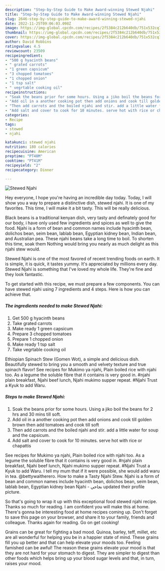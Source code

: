 ```yaml
---
description: "Step-by-Step Guide to Make Award-winning Stewed Njahi"
title: "Step-by-Step Guide to Make Award-winning Stewed Njahi"
slug: 2646-step-by-step-guide-to-make-award-winning-stewed-njahi
date: 2022-11-25T09:06:03.098Z
image: https://img-global.cpcdn.com/recipes/2f5384c212b640db/751x532cq70/stewed-njahi-recipe-main-photo.jpg
thumbnail: https://img-global.cpcdn.com/recipes/2f5384c212b640db/751x532cq70/stewed-njahi-recipe-main-photo.jpg
cover: https://img-global.cpcdn.com/recipes/2f5384c212b640db/751x532cq70/stewed-njahi-recipe-main-photo.jpg
author: David Robbins
ratingvalue: 4.5
reviewcount: 23509
recipeingredient:
- "500 g hyacinth beans"
- " grated carrots"
- "1 green capsicum"
- "3 chopped tomatoes"
- "1 chopped onion"
- "1 tsp salt"
- " vegrtable cooking oil"
recipeinstructions:
- "Soak the beans prior for some hours. Using a jiko boil the beans for 2 hrs and 30 mins till soft."
- "Add oil in a another cooking pot then add onions and cook till golden brown then add tomatoes and cook till soft"
- "Then add carrots and the boiled njahi and stir. add a little water for soup and the capsicum."
- "Add salt and cover to cook for 10 minutes. serve hot with rice or chapattis"
categories:
- Recipe
tags:
- stewed
- njahi

katakunci: stewed njahi 
nutrition: 180 calories
recipecuisine: American
preptime: "PT40M"
cooktime: "PT41M"
recipeyield: "2"
recipecategory: Dinner

---
```



![Stewed Njahi](https://img-global.cpcdn.com/recipes/2f5384c212b640db/751x532cq70/stewed-njahi-recipe-main-photo.jpg)

Hey everyone, I hope you're having an incredible day today. Today, I will show you a way to prepare a distinctive dish, stewed njahi. It is one of my favorites. This time, I will make it a bit tasty. This will be really delicious.

Black beans is a traditional kenyan dish, very tasty and definately good for our body, i have only used few ingredients and spices as well to give the food. Njahi is a form of bean and common names include hyacinth bean, dolichos bean, seim bean, lablab bean, Egyptian kidney bean, Indian bean, and Australian pea. These njahi beans take a long time to boil. To shorten this time, soak them Nothing would bring you nearly as much delight as this njahi stew would.

Stewed Njahi is one of the most favored of recent trending foods on earth. It is simple, it is quick, it tastes yummy. It's appreciated by millions every day. Stewed Njahi is something that I've loved my whole life. They're fine and they look fantastic.


To get started with this recipe, we must prepare a few components. You can have stewed njahi using 7 ingredients and 4 steps. Here is how you can achieve that.

<!--inarticleads1-->

##### The ingredients needed to make Stewed Njahi:

1. Get 500 g hyacinth beans
1. Take  grated carrots
1. Make ready 1 green capsicum
1. Prepare 3 chopped tomatoes
1. Prepare 1 chopped onion
1. Make ready 1 tsp salt
1. Take  vegrtable cooking oil


Ethiopian Spinach Stew (Gomen Wot), a simple and delicious dish. Beautifully stewed to bring you a smooth and velvety texture and true spinach flavor! See recipes for Mukimo ya njahi, Plain boiled rice with njahi too. As a legume the soluble fibre that it contains is very good in. #njahi plain breakfast, Njahi beef lunch, Njahi mukimo supper repeat. #Njahi Trust a Kyuk to add Waru. 

<!--inarticleads2-->

##### Steps to make Stewed Njahi:

1. Soak the beans prior for some hours. Using a jiko boil the beans for 2 hrs and 30 mins till soft.
1. Add oil in a another cooking pot then add onions and cook till golden brown then add tomatoes and cook till soft
1. Then add carrots and the boiled njahi and stir. add a little water for soup and the capsicum.
1. Add salt and cover to cook for 10 minutes. serve hot with rice or chapattis


See recipes for Mukimo ya njahi, Plain boiled rice with njahi too. As a legume the soluble fibre that it contains is very good in. #njahi plain breakfast, Njahi beef lunch, Njahi mukimo supper repeat. #Njahi Trust a Kyuk to add Waru. I tell my mum that if it were possible, she would add waru in tea. @bettywaitherero. How to make a Tasty Njahi Stew. Njahi is a form of bean and common names include hyacinth bean, dolichos bean, seim bean, lablab bean, Egyptian kidney bean ‎Njahi - نجاحي‎ updated their profile picture. 

So that's going to wrap it up with this exceptional food stewed njahi recipe. Thanks so much for reading. I am confident you will make this at home. There's gonna be interesting food at home recipes coming up. Don't forget to save this page on your browser, and share it to your family, friends and colleague. Thanks again for reading. Go on get cooking!

Grains can be great for fighting a bad mood. Quinoa, barley, teff, millet, etc are all wonderful for helping you be in a happier state of mind. These grains fill you up better and that can help elevate your moods too. Feeling famished can be awful! The reason these grains elevate your mood is that they are not hard for your stomach to digest. They are simpler to digest than other foods which helps bring up your blood sugar levels and that, in turn, raises your mood.
